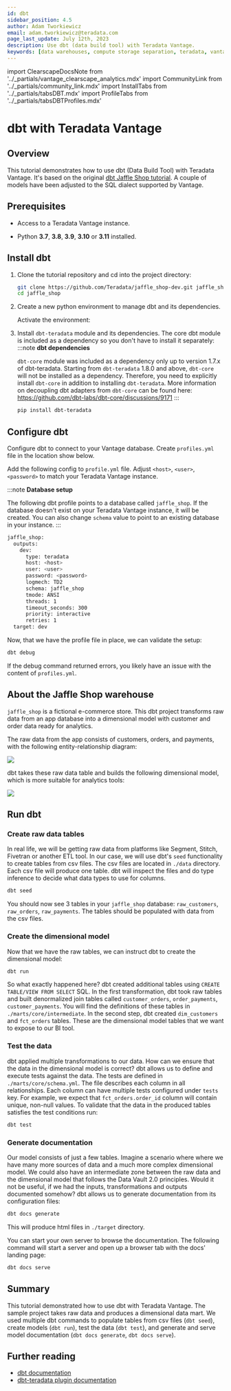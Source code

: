 ```yaml
---
id: dbt
sidebar_position: 4.5
author: Adam Tworkiewicz
email: adam.tworkiewicz@teradata.com
page_last_update: July 12th, 2023
description: Use dbt (data build tool) with Teradata Vantage.
keywords: [data warehouses, compute storage separation, teradata, vantage, cloud data platform, object storage, business intelligence, enterprise analytics, elt, dbt.]
---
```


import ClearscapeDocsNote from '../_partials/vantage_clearscape_analytics.mdx'
import CommunityLink from '../_partials/community_link.mdx'
import InstallTabs from '../_partials/tabsDBT.mdx'
import ProfileTabs from '../_partials/tabsDBTProfiles.mdx'

# dbt with Teradata Vantage

## Overview

This tutorial demonstrates how to use dbt (Data Build Tool) with Teradata Vantage. It's based on the original [dbt Jaffle Shop tutorial](https://github.com/dbt-labs/jaffle_shop-dev). A couple of models have been adjusted to the SQL dialect supported by Vantage.

## Prerequisites

* Access to a Teradata Vantage instance.

    <ClearscapeDocsNote />

* Python **3.7**, **3.8**, **3.9**, **3.10** or **3.11** installed.

## Install dbt

1. Clone the tutorial repository and cd into the project directory:
    ``` bash
    git clone https://github.com/Teradata/jaffle_shop-dev.git jaffle_shop
    cd jaffle_shop
    ```

2. Create a new python environment to manage dbt and its dependencies. 
    
    Activate the environment:
    
      <InstallTabs/>

3. Install `dbt-teradata` module and its dependencies. The core dbt module is included as a dependency so you don't have to install it separately:
    :::note
    **dbt dependencies**

    `dbt-core` module was included as a dependency only up to version 1.7.x of dbt-teradata. Starting from `dbt-teradata` 1.8.0 and above, `dbt-core` will not be installed as a dependency. Therefore, you need to explicitly install `dbt-core` in addition to installing `dbt-teradata`. More information on decoupling dbt adapters from `dbt-core` can be found here: https://github.com/dbt-labs/dbt-core/discussions/9171
    :::

    ```bash
    pip install dbt-teradata
    ```

## Configure dbt
Configure dbt to connect to your Vantage database. Create `profiles.yml` file in the location show below.

  <ProfileTabs/>

Add the following config to `profile.yml` file. Adjust `<host>`, `<user>`, `<password>` to match your Teradata Vantage instance.


:::note
**Database setup**

The following dbt profile points to a database called `jaffle_shop`. 
If the database doesn't exist on your Teradata Vantage instance, it will be created. You can also change `schema` value to point to an existing database in your instance.
:::

```bash
jaffle_shop:
  outputs:
    dev:
      type: teradata
      host: <host>
      user: <user>
      password: <password>
      logmech: TD2
      schema: jaffle_shop
      tmode: ANSI
      threads: 1
      timeout_seconds: 300
      priority: interactive
      retries: 1
  target: dev
```

Now, that we have the profile file in place, we can validate the setup:

```bash
dbt debug
```

If the debug command returned errors, you likely have an issue with the content of `profiles.yml`.

## About the Jaffle Shop warehouse

`jaffle_shop` is a fictional e-commerce store. This dbt project transforms raw data from an app database into a dimensional model with customer and order data ready for analytics.

The raw data from the app consists of customers, orders, and payments, with the following entity-relationship diagram:

![](../images/dbt1.svg)

dbt takes these raw data table and builds the following dimensional model, which is more suitable for analytics tools:

![](../images/dbt2.svg)

## Run dbt

### Create raw data tables

In real life, we will be getting raw data from platforms like Segment, Stitch, Fivetran or another ETL tool. In our case, we will use dbt's `seed` functionality to create tables from csv files. The csv files are located in `./data` directory. Each csv file will produce one table. dbt will inspect the files and do type inference to decide what data types to use for columns.

```bash
dbt seed
```

You should now see 3 tables in your `jaffle_shop` database: `raw_customers`, `raw_orders`, `raw_payments`. The tables should be populated with data from the csv files.

### Create the dimensional model

Now that we have the raw tables, we can instruct dbt to create the dimensional model:
```bash
dbt run
```

So what exactly happened here? dbt created additional tables using `CREATE TABLE/VIEW FROM SELECT` SQL. In the first transformation, dbt took raw tables and built denormalized join tables called `customer_orders`, `order_payments`, `customer_payments`. You will find the definitions of these tables in `./marts/core/intermediate`.
In the second step, dbt created `dim_customers` and `fct_orders` tables. These are the dimensional model tables that we want to expose to our BI tool.

### Test the data

dbt applied multiple transformations to our data. How can we ensure that the data in the dimensional model is correct? dbt allows us to define and execute tests against the data. The tests are defined in `./marts/core/schema.yml`. The file describes each column in all relationships. Each column can have multiple tests configured under `tests` key. For example, we expect that `fct_orders.order_id` column will contain unique, non-null values. To validate that the data in the produced tables satisfies the test conditions run:

```bash
dbt test
```

### Generate documentation

Our model consists of just a few tables. Imagine a scenario where where we have many more sources of data and a much more complex dimensional model. We could also have an intermediate zone between the raw data and the dimensional model that follows the Data Vault 2.0 principles. Would it not be useful, if we had the inputs, transformations and outputs documented somehow? dbt allows us to generate documentation from its configuration files:

```bash
dbt docs generate
```

This will produce html files in `./target` directory.

You can start your own server to browse the documentation. The following command will start a server and open up a browser tab with the docs' landing page:

```bash
dbt docs serve
```

## Summary

This tutorial demonstrated how to use dbt with Teradata Vantage. The sample project takes raw data and produces a dimensional data mart. We used multiple dbt commands to populate tables from csv files (`dbt seed`), create models (`dbt run`), test the data (`dbt test`), and generate and serve model documentation (`dbt docs generate`, `dbt docs serve`).

## Further reading
* [dbt documentation](https://docs.getdbt.com/docs/)
* [dbt-teradata plugin documentation](https://github.com/Teradata/dbt-teradata)

<CommunityLink />
